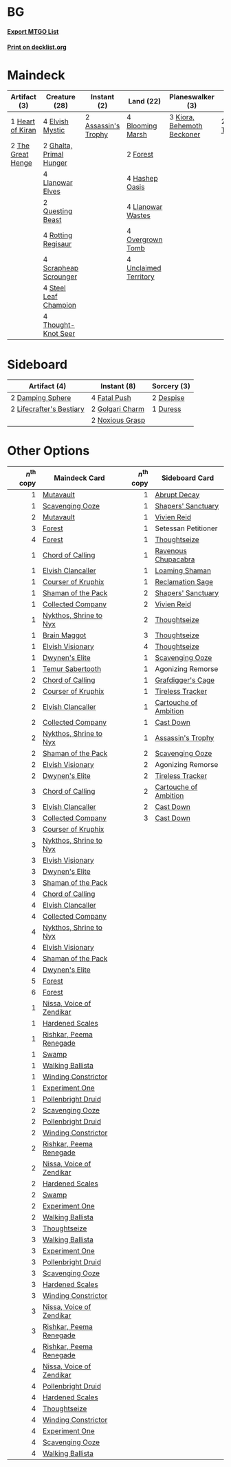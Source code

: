 # BG

#### [Export MTGO List](../collection/BG/BG.txt)
#### [Print on decklist.org](http://decklist.org/?deckmain=2%09Assassin's%20Trophy%0A4%09Blooming%20Marsh%0A4%09Elvish%20Mystic%0A2%09Forest%0A2%09Ghalta,%20Primal%20Hunger%0A4%09Hashep%20Oasis%0A1%09Heart%20of%20Kiran%0A3%09Kiora,%20Behemoth%20Beckoner%0A4%09Llanowar%20Elves%0A4%09Llanowar%20Wastes%0A4%09Overgrown%20Tomb%0A2%09Questing%20Beast%0A4%09Rotting%20Regisaur%0A4%09Scrapheap%20Scrounger%0A4%09Steel%20Leaf%20Champion%0A2%09The%20Great%20Henge%0A4%09Thought-Knot%20Seer%0A2%09Thoughtseize%0A4%09Unclaimed%20Territory&deckside=2%09Damping%20Sphere%0A2%09Despise%0A1%09Duress%0A4%09Fatal%20Push%0A2%09Golgari%20Charm%0A2%09Lifecrafter's%20Bestiary%0A2%09Noxious%20Grasp)
# Maindeck

|                                        Artifact (3)                                        |                                          Creature (28)                                           |                                         Instant (2)                                          |                                           Land (22)                                            |                                          Planeswalker (3)                                           |                                       Sorcery (2)                                       |
|--------------------------------------------------------------------------------------------|--------------------------------------------------------------------------------------------------|----------------------------------------------------------------------------------------------|------------------------------------------------------------------------------------------------|-----------------------------------------------------------------------------------------------------|-----------------------------------------------------------------------------------------|
|1 [Heart of Kiran](http://gatherer.wizards.com/Pages/Card/Details.aspx?multiverseid=423820) |4 [Elvish Mystic](http://gatherer.wizards.com/Pages/Card/Details.aspx?multiverseid=389499)        |2 [Assassin's Trophy](http://gatherer.wizards.com/Pages/Card/Details.aspx?multiverseid=452902)|4 [Blooming Marsh](http://gatherer.wizards.com/Pages/Card/Details.aspx?multiverseid=417816)     |3 [Kiora, Behemoth Beckoner](http://gatherer.wizards.com/Pages/Card/Details.aspx?multiverseid=461159)|2 [Thoughtseize](http://gatherer.wizards.com/Pages/Card/Details.aspx?multiverseid=438676)|
|2 [The Great Henge](http://gatherer.wizards.com/Pages/Card/Details.aspx?multiverseid=473123)|2 [Ghalta, Primal Hunger](http://gatherer.wizards.com/Pages/Card/Details.aspx?multiverseid=456564)|                                                                                              |2 [Forest](http://gatherer.wizards.com/Pages/Card/Details.aspx?multiverseid=439860)             |                                                                                                     |                                                                                         |
|                                                                                            |4 [Llanowar Elves](http://gatherer.wizards.com/Pages/Card/Details.aspx?multiverseid=129626)       |                                                                                              |4 [Hashep Oasis](http://gatherer.wizards.com/Pages/Card/Details.aspx?multiverseid=430866)       |                                                                                                     |                                                                                         |
|                                                                                            |2 [Questing Beast](http://gatherer.wizards.com/Pages/Card/Details.aspx?multiverseid=473133)       |                                                                                              |4 [Llanowar Wastes](http://gatherer.wizards.com/Pages/Card/Details.aspx?multiverseid=129627)    |                                                                                                     |                                                                                         |
|                                                                                            |4 [Rotting Regisaur](http://gatherer.wizards.com/Pages/Card/Details.aspx?multiverseid=466865)     |                                                                                              |4 [Overgrown Tomb](http://gatherer.wizards.com/Pages/Card/Details.aspx?multiverseid=405103)     |                                                                                                     |                                                                                         |
|                                                                                            |4 [Scrapheap Scrounger](http://gatherer.wizards.com/Pages/Card/Details.aspx?multiverseid=417804)  |                                                                                              |4 [Unclaimed Territory](http://gatherer.wizards.com/Pages/Card/Details.aspx?multiverseid=435419)|                                                                                                     |                                                                                         |
|                                                                                            |4 [Steel Leaf Champion](http://gatherer.wizards.com/Pages/Card/Details.aspx?multiverseid=443070)  |                                                                                              |                                                                                                |                                                                                                     |                                                                                         |
|                                                                                            |4 [Thought-Knot Seer](http://gatherer.wizards.com/Pages/Card/Details.aspx?multiverseid=407519)    |                                                                                              |                                                                                                |                                                                                                     |                                                                                         |


# Sideboard

|                                           Artifact (4)                                            |                                       Instant (8)                                        |                                    Sorcery (3)                                     |
|---------------------------------------------------------------------------------------------------|------------------------------------------------------------------------------------------|------------------------------------------------------------------------------------|
|2 [Damping Sphere](http://gatherer.wizards.com/Pages/Card/Details.aspx?multiverseid=443101)        |4 [Fatal Push](http://gatherer.wizards.com/Pages/Card/Details.aspx?multiverseid=423724)   |2 [Despise](http://gatherer.wizards.com/Pages/Card/Details.aspx?multiverseid=386517)|
|2 [Lifecrafter's Bestiary](http://gatherer.wizards.com/Pages/Card/Details.aspx?multiverseid=423829)|2 [Golgari Charm](http://gatherer.wizards.com/Pages/Card/Details.aspx?multiverseid=405245)|1 [Duress](http://gatherer.wizards.com/Pages/Card/Details.aspx?multiverseid=14557)  |
|                                                                                                   |2 [Noxious Grasp](http://gatherer.wizards.com/Pages/Card/Details.aspx?multiverseid=466864)|                                                                                    |


# Other Options

|*n*<sup>th</sup> copy|                                           Maindeck Card                                           |*n*<sup>th</sup> copy|                                         Sideboard Card                                         |
|--------------------:|---------------------------------------------------------------------------------------------------|--------------------:|------------------------------------------------------------------------------------------------|
|                    1|[Mutavault](http://gatherer.wizards.com/Pages/Card/Details.aspx?multiverseid=370733)               |                    1|[Abrupt Decay](http://gatherer.wizards.com/Pages/Card/Details.aspx?multiverseid=456061)         |
|                    1|[Scavenging Ooze](http://gatherer.wizards.com/Pages/Card/Details.aspx?multiverseid=420783)         |                    1|[Shapers' Sanctuary](http://gatherer.wizards.com/Pages/Card/Details.aspx?multiverseid=435362)   |
|                    2|[Mutavault](http://gatherer.wizards.com/Pages/Card/Details.aspx?multiverseid=370733)               |                    1|[Vivien Reid](http://gatherer.wizards.com/Pages/Card/Details.aspx?multiverseid=447344)          |
|                    3|[Forest](http://gatherer.wizards.com/Pages/Card/Details.aspx?multiverseid=439860)                  |                    1|Setessan Petitioner                                                                             |
|                    4|[Forest](http://gatherer.wizards.com/Pages/Card/Details.aspx?multiverseid=439860)                  |                    1|[Thoughtseize](http://gatherer.wizards.com/Pages/Card/Details.aspx?multiverseid=438676)         |
|                    1|[Chord of Calling](http://gatherer.wizards.com/Pages/Card/Details.aspx?multiverseid=383209)        |                    1|[Ravenous Chupacabra](http://gatherer.wizards.com/Pages/Card/Details.aspx?multiverseid=442093)  |
|                    1|[Elvish Clancaller](http://gatherer.wizards.com/Pages/Card/Details.aspx?multiverseid=447315)       |                    1|[Loaming Shaman](http://gatherer.wizards.com/Pages/Card/Details.aspx?multiverseid=405286)       |
|                    1|[Courser of Kruphix](http://gatherer.wizards.com/Pages/Card/Details.aspx?multiverseid=442153)      |                    1|[Reclamation Sage](http://gatherer.wizards.com/Pages/Card/Details.aspx?multiverseid=389651)     |
|                    1|[Shaman of the Pack](http://gatherer.wizards.com/Pages/Card/Details.aspx?multiverseid=413747)      |                    2|[Shapers' Sanctuary](http://gatherer.wizards.com/Pages/Card/Details.aspx?multiverseid=435362)   |
|                    1|[Collected Company](http://gatherer.wizards.com/Pages/Card/Details.aspx?multiverseid=394519)       |                    2|[Vivien Reid](http://gatherer.wizards.com/Pages/Card/Details.aspx?multiverseid=447344)          |
|                    1|[Nykthos, Shrine to Nyx](http://gatherer.wizards.com/Pages/Card/Details.aspx?multiverseid=373713)  |                    2|[Thoughtseize](http://gatherer.wizards.com/Pages/Card/Details.aspx?multiverseid=438676)         |
|                    1|[Brain Maggot](http://gatherer.wizards.com/Pages/Card/Details.aspx?multiverseid=380382)            |                    3|[Thoughtseize](http://gatherer.wizards.com/Pages/Card/Details.aspx?multiverseid=438676)         |
|                    1|[Elvish Visionary](http://gatherer.wizards.com/Pages/Card/Details.aspx?multiverseid=175124)        |                    4|[Thoughtseize](http://gatherer.wizards.com/Pages/Card/Details.aspx?multiverseid=438676)         |
|                    1|[Dwynen's Elite](http://gatherer.wizards.com/Pages/Card/Details.aspx?multiverseid=442739)          |                    1|[Scavenging Ooze](http://gatherer.wizards.com/Pages/Card/Details.aspx?multiverseid=420783)      |
|                    1|[Temur Sabertooth](http://gatherer.wizards.com/Pages/Card/Details.aspx?multiverseid=433091)        |                    1|Agonizing Remorse                                                                               |
|                    2|[Chord of Calling](http://gatherer.wizards.com/Pages/Card/Details.aspx?multiverseid=383209)        |                    1|[Grafdigger's Cage](http://gatherer.wizards.com/Pages/Card/Details.aspx?multiverseid=278452)    |
|                    2|[Courser of Kruphix](http://gatherer.wizards.com/Pages/Card/Details.aspx?multiverseid=442153)      |                    1|[Tireless Tracker](http://gatherer.wizards.com/Pages/Card/Details.aspx?multiverseid=409997)     |
|                    2|[Elvish Clancaller](http://gatherer.wizards.com/Pages/Card/Details.aspx?multiverseid=447315)       |                    1|[Cartouche of Ambition](http://gatherer.wizards.com/Pages/Card/Details.aspx?multiverseid=426785)|
|                    2|[Collected Company](http://gatherer.wizards.com/Pages/Card/Details.aspx?multiverseid=394519)       |                    1|[Cast Down](http://gatherer.wizards.com/Pages/Card/Details.aspx?multiverseid=442969)            |
|                    2|[Nykthos, Shrine to Nyx](http://gatherer.wizards.com/Pages/Card/Details.aspx?multiverseid=373713)  |                    1|[Assassin's Trophy](http://gatherer.wizards.com/Pages/Card/Details.aspx?multiverseid=452902)    |
|                    2|[Shaman of the Pack](http://gatherer.wizards.com/Pages/Card/Details.aspx?multiverseid=413747)      |                    2|[Scavenging Ooze](http://gatherer.wizards.com/Pages/Card/Details.aspx?multiverseid=420783)      |
|                    2|[Elvish Visionary](http://gatherer.wizards.com/Pages/Card/Details.aspx?multiverseid=175124)        |                    2|Agonizing Remorse                                                                               |
|                    2|[Dwynen's Elite](http://gatherer.wizards.com/Pages/Card/Details.aspx?multiverseid=442739)          |                    2|[Tireless Tracker](http://gatherer.wizards.com/Pages/Card/Details.aspx?multiverseid=409997)     |
|                    3|[Chord of Calling](http://gatherer.wizards.com/Pages/Card/Details.aspx?multiverseid=383209)        |                    2|[Cartouche of Ambition](http://gatherer.wizards.com/Pages/Card/Details.aspx?multiverseid=426785)|
|                    3|[Elvish Clancaller](http://gatherer.wizards.com/Pages/Card/Details.aspx?multiverseid=447315)       |                    2|[Cast Down](http://gatherer.wizards.com/Pages/Card/Details.aspx?multiverseid=442969)            |
|                    3|[Collected Company](http://gatherer.wizards.com/Pages/Card/Details.aspx?multiverseid=394519)       |                    3|[Cast Down](http://gatherer.wizards.com/Pages/Card/Details.aspx?multiverseid=442969)            |
|                    3|[Courser of Kruphix](http://gatherer.wizards.com/Pages/Card/Details.aspx?multiverseid=442153)      |                     |                                                                                                |
|                    3|[Nykthos, Shrine to Nyx](http://gatherer.wizards.com/Pages/Card/Details.aspx?multiverseid=373713)  |                     |                                                                                                |
|                    3|[Elvish Visionary](http://gatherer.wizards.com/Pages/Card/Details.aspx?multiverseid=175124)        |                     |                                                                                                |
|                    3|[Dwynen's Elite](http://gatherer.wizards.com/Pages/Card/Details.aspx?multiverseid=442739)          |                     |                                                                                                |
|                    3|[Shaman of the Pack](http://gatherer.wizards.com/Pages/Card/Details.aspx?multiverseid=413747)      |                     |                                                                                                |
|                    4|[Chord of Calling](http://gatherer.wizards.com/Pages/Card/Details.aspx?multiverseid=383209)        |                     |                                                                                                |
|                    4|[Elvish Clancaller](http://gatherer.wizards.com/Pages/Card/Details.aspx?multiverseid=447315)       |                     |                                                                                                |
|                    4|[Collected Company](http://gatherer.wizards.com/Pages/Card/Details.aspx?multiverseid=394519)       |                     |                                                                                                |
|                    4|[Nykthos, Shrine to Nyx](http://gatherer.wizards.com/Pages/Card/Details.aspx?multiverseid=373713)  |                     |                                                                                                |
|                    4|[Elvish Visionary](http://gatherer.wizards.com/Pages/Card/Details.aspx?multiverseid=175124)        |                     |                                                                                                |
|                    4|[Shaman of the Pack](http://gatherer.wizards.com/Pages/Card/Details.aspx?multiverseid=413747)      |                     |                                                                                                |
|                    4|[Dwynen's Elite](http://gatherer.wizards.com/Pages/Card/Details.aspx?multiverseid=442739)          |                     |                                                                                                |
|                    5|[Forest](http://gatherer.wizards.com/Pages/Card/Details.aspx?multiverseid=439860)                  |                     |                                                                                                |
|                    6|[Forest](http://gatherer.wizards.com/Pages/Card/Details.aspx?multiverseid=439860)                  |                     |                                                                                                |
|                    1|[Nissa, Voice of Zendikar](http://gatherer.wizards.com/Pages/Card/Details.aspx?multiverseid=417424)|                     |                                                                                                |
|                    1|[Hardened Scales](http://gatherer.wizards.com/Pages/Card/Details.aspx?multiverseid=420769)         |                     |                                                                                                |
|                    1|[Rishkar, Peema Renegade](http://gatherer.wizards.com/Pages/Card/Details.aspx?multiverseid=423789) |                     |                                                                                                |
|                    1|[Swamp](http://gatherer.wizards.com/Pages/Card/Details.aspx?multiverseid=439858)                   |                     |                                                                                                |
|                    1|[Walking Ballista](http://gatherer.wizards.com/Pages/Card/Details.aspx?multiverseid=423848)        |                     |                                                                                                |
|                    1|[Winding Constrictor](http://gatherer.wizards.com/Pages/Card/Details.aspx?multiverseid=423807)     |                     |                                                                                                |
|                    1|[Experiment One](http://gatherer.wizards.com/Pages/Card/Details.aspx?multiverseid=405219)          |                     |                                                                                                |
|                    1|[Pollenbright Druid](http://gatherer.wizards.com/Pages/Card/Details.aspx?multiverseid=461100)      |                     |                                                                                                |
|                    2|[Scavenging Ooze](http://gatherer.wizards.com/Pages/Card/Details.aspx?multiverseid=420783)         |                     |                                                                                                |
|                    2|[Pollenbright Druid](http://gatherer.wizards.com/Pages/Card/Details.aspx?multiverseid=461100)      |                     |                                                                                                |
|                    2|[Winding Constrictor](http://gatherer.wizards.com/Pages/Card/Details.aspx?multiverseid=423807)     |                     |                                                                                                |
|                    2|[Rishkar, Peema Renegade](http://gatherer.wizards.com/Pages/Card/Details.aspx?multiverseid=423789) |                     |                                                                                                |
|                    2|[Nissa, Voice of Zendikar](http://gatherer.wizards.com/Pages/Card/Details.aspx?multiverseid=417424)|                     |                                                                                                |
|                    2|[Hardened Scales](http://gatherer.wizards.com/Pages/Card/Details.aspx?multiverseid=420769)         |                     |                                                                                                |
|                    2|[Swamp](http://gatherer.wizards.com/Pages/Card/Details.aspx?multiverseid=439858)                   |                     |                                                                                                |
|                    2|[Experiment One](http://gatherer.wizards.com/Pages/Card/Details.aspx?multiverseid=405219)          |                     |                                                                                                |
|                    2|[Walking Ballista](http://gatherer.wizards.com/Pages/Card/Details.aspx?multiverseid=423848)        |                     |                                                                                                |
|                    3|[Thoughtseize](http://gatherer.wizards.com/Pages/Card/Details.aspx?multiverseid=438676)            |                     |                                                                                                |
|                    3|[Walking Ballista](http://gatherer.wizards.com/Pages/Card/Details.aspx?multiverseid=423848)        |                     |                                                                                                |
|                    3|[Experiment One](http://gatherer.wizards.com/Pages/Card/Details.aspx?multiverseid=405219)          |                     |                                                                                                |
|                    3|[Pollenbright Druid](http://gatherer.wizards.com/Pages/Card/Details.aspx?multiverseid=461100)      |                     |                                                                                                |
|                    3|[Scavenging Ooze](http://gatherer.wizards.com/Pages/Card/Details.aspx?multiverseid=420783)         |                     |                                                                                                |
|                    3|[Hardened Scales](http://gatherer.wizards.com/Pages/Card/Details.aspx?multiverseid=420769)         |                     |                                                                                                |
|                    3|[Winding Constrictor](http://gatherer.wizards.com/Pages/Card/Details.aspx?multiverseid=423807)     |                     |                                                                                                |
|                    3|[Nissa, Voice of Zendikar](http://gatherer.wizards.com/Pages/Card/Details.aspx?multiverseid=417424)|                     |                                                                                                |
|                    3|[Rishkar, Peema Renegade](http://gatherer.wizards.com/Pages/Card/Details.aspx?multiverseid=423789) |                     |                                                                                                |
|                    4|[Rishkar, Peema Renegade](http://gatherer.wizards.com/Pages/Card/Details.aspx?multiverseid=423789) |                     |                                                                                                |
|                    4|[Nissa, Voice of Zendikar](http://gatherer.wizards.com/Pages/Card/Details.aspx?multiverseid=417424)|                     |                                                                                                |
|                    4|[Pollenbright Druid](http://gatherer.wizards.com/Pages/Card/Details.aspx?multiverseid=461100)      |                     |                                                                                                |
|                    4|[Hardened Scales](http://gatherer.wizards.com/Pages/Card/Details.aspx?multiverseid=420769)         |                     |                                                                                                |
|                    4|[Thoughtseize](http://gatherer.wizards.com/Pages/Card/Details.aspx?multiverseid=438676)            |                     |                                                                                                |
|                    4|[Winding Constrictor](http://gatherer.wizards.com/Pages/Card/Details.aspx?multiverseid=423807)     |                     |                                                                                                |
|                    4|[Experiment One](http://gatherer.wizards.com/Pages/Card/Details.aspx?multiverseid=405219)          |                     |                                                                                                |
|                    4|[Scavenging Ooze](http://gatherer.wizards.com/Pages/Card/Details.aspx?multiverseid=420783)         |                     |                                                                                                |
|                    4|[Walking Ballista](http://gatherer.wizards.com/Pages/Card/Details.aspx?multiverseid=423848)        |                     |                                                                                                |

